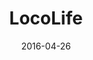 ---
layout: site
title: "LocoLife"
date: 2016-04-26
categories: [community]
version: 1.5.2
major: 1
minor: 5
patch: 2
slug: locolife
link: http://loco.life/
permalink: /sites/:slug
---